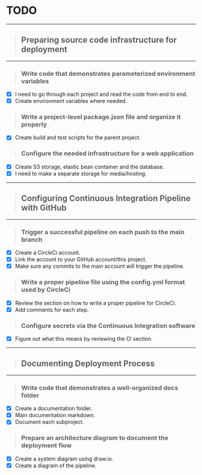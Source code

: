 # TODO

---
> ## Preparing source code infrastructure for deployment
---
> ### Write code that demonstrates parameterized environment variables

- [X] I need to go through each project and read the code from end to end.
- [X] Create environment variables where needed.

> ### Write a project-level package.json file and organize it properly

- [X] Create build and test scripts for the parent project.

> ### Configure the needed infrastructure for a web application

- [X] Create S3 storage, elastic bean container and the database.
- [X] I need to make a separate storage for media/hosting.

---
> ## Configuring Continuous Integration Pipeline with GitHub
---
> ### Trigger a successful pipeline on each push to the main branch

- [X] Create a CircleCi account.
- [X] Link the account to your GitHub account/this project.
- [X] Make sure any commits to the main account will trigger the pipeline.

> ### Write a proper pipeline file using the config.yml format used by CircleCi

- [X] Review the section on how to write a proper pipeline for CircleCi.
- [X] Add comments for each step.

> ### Configure secrets via the Continuous Integration software

- [X] Figure out what this means by reviewing the CI section.

---
> ## Documenting Deployment Process
---
> ### Write code that demonstrates a well-organized docs folder

- [X] Create a documentation folder.
- [X] Main documentation markdown.
- [X] Document each subproject.

> ### Prepare an architecture diagram to document the deployment flow

- [X] Create a system diagram using draw.io.
- [X] Create a diagram of the pipeline.
